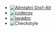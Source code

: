 * [![Alimtahri Grp1-Alt](https://circleci.com/gh/mtahri-ali/ceri-m1-techniques-de-test.svg?style=svg)](https://app.circleci.com/pipelines/github/mtahri-ali)
* [![codecov](https://app.codecov.io/gh/mtahri-ali/ceri-m1-techniques-de-test/branch/master/graph/badge.svg)](https://app.codecov.io/gh/mtahri-ali/ceri-m1-techniques-de-test)
* [![javadoc](https://javadoc.io/badge2/org.springframework/spring-core/javadoc.svg)](https://mtahri-ali.github.io/ceri-m1-techniques-de-test/)
* ![Checkstyle](target/site/badges/checkstyle-result.svg)